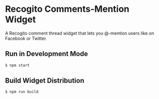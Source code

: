 # Recogito Comments-Mention Widget

A Recogito comment thread widget that lets you @-mention users like on Facebook or Twitter.  

## Run in Development Mode

```sh
$ npm start
```

## Build Widget Distribution

```sh
$ npm run build
```